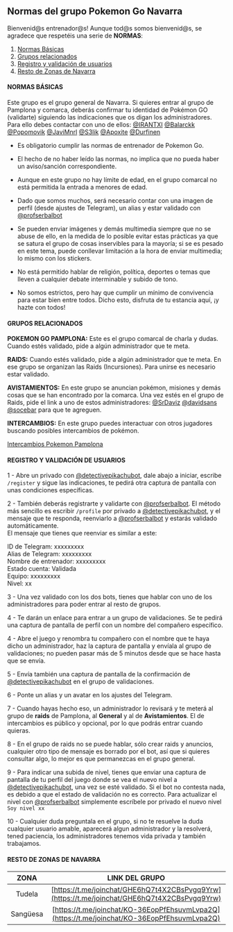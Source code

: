 ## Normas del grupo Pokemon Go Navarra

Bienvenid@s entrenador@s!
Aunque tod@s somos bienvenid@s, se agradece que respetéis una serie de **NORMAS**:
<ol>
  <li><a href="#normas-basicas">Normas Básicas</a></li>
  <li><a href="#grupos-relacionados">Grupos relacionados</a></li>
  <li><a href="#registro">Registro y validación de usuarios</a></li>
  <li><a href="#resto-navarra">Resto de Zonas de Navarra</a></li>
</ol>

<h4 id="normas-basicas">NORMAS BÁSICAS</h4>
  
Este grupo es el grupo general de Navarra. Si quieres entrar al grupo de Pamplona y comarca, deberás confirmar tu identidad de Pokémon GO (validarte) siguiendo las indicaciones que os digan los administradores. Para ello debes contactar con uno de ellos: [@IRANTXI](https://t.me/IRANTXI) [@Balarckk](https://t.me/Balarckk) [@Popomovik](https://t.me/Popomovil) [@JaviMnrl](https://t.me/JaviMnrl) [@S3lik](https://t.me/S3lik) [@Apoxite](https://t.me/Apoxite) [@Durfinen](https://t.me/Durfinen)

- Es obligatorio cumplir las normas de entrenador de Pokemon Go.

- El hecho de no haber leído las normas, no implica que no pueda haber un aviso/sanción correspondiente.

- Aunque en este grupo no hay límite de edad, en el grupo comarcal no está permitida la entrada a menores de edad.

- Dado que somos muchos, será necesario contar con una imagen de perfil (desde ajustes de Telegram), un alias y estar validado con [@profserbalbot](https://t.me/profserbalbot)

- Se pueden enviar imágenes y demás multimedia siempre que no se abuse de ello, en la medida de lo posible evitar estas prácticas ya que se satura el grupo de cosas inservibles para la mayoría; si se es pesado en este tema, puede conllevar limitación a la hora de enviar multimedia; lo mismo con los stickers.

- No está permitido hablar de religión, política, deportes o temas que lleven a cualquier debate interminable y subido de tono.

- No somos estrictos, pero hay que cumplir un mínimo de convivencia para estar bien entre todos. Dicho esto, disfruta de tu estancia aquí, ¡y hazte con todos!

<h4 id="grupos-relacionados">GRUPOS RELACIONADOS</h4>

**POKEMON GO PAMPLONA:** Este es el grupo comarcal de charla y dudas. Cuando estés validado, pide a algún administrador que te meta.

**RAIDS:** Cuando estés validado, pide a algún administrador que te meta. En ese grupo se organizan las Raids (Incursiones). Para unirse es necesario estar validado.

**AVISTAMIENTOS:** En este grupo se anuncian pokémon, misiones y demás cosas que se han encontrado por la comarca. Una vez estés en el grupo de Raids, pide el link a uno de estos administradores: [@SrDaviz](https://t.me/SrDaviz) [@davidsans](https://t.me/davidsans) [@socebar](https://t.me/socebar) para que te agreguen.

**INTERCAMBIOS:** En este grupo puedes interactuar con otros jugadores buscando posibles intercambios de pokémon.

[Intercambios Pokemon Pamplona](https://t.me/joinchat/GK1YZBCXQUjwf0IqELLVZg)

<h4 id="registro">REGISTRO Y VALIDACIÓN DE USUARIOS</h4>

1 - Abre un privado con [@detectivepikachubot](https://t.me/detectivepikachubot), dale abajo a iniciar, escribe `/register` y sigue las indicaciones, te pedirá otra captura de pantalla con unas condiciones específicas.

2 - También deberás registrarte y validarte con [@profserbalbot](https://t.me/profserbalbot). El método más sencillo es escribir `/profile` por privado a [@detectivepikachubot](https://t.me/detectivepikachubot), y el mensaje que te responda, reenviarlo a [@profserbalbot](https://t.me/profserbalbot) y estarás validado automáticamente.  
El mensaje que tienes que reenviar es similar a este:

ID de Telegram: xxxxxxxxx  
Alias de Telegram: xxxxxxxxx  
Nombre de entrenador: xxxxxxxxx  
Estado cuenta: Validada  
Equipo: xxxxxxxxx  
Nivel: xx

3 - Una vez validado con los dos bots, tienes que hablar con uno de los administradores para poder entrar al resto de grupos.

4 - Te darán un enlace para entrar a un grupo de validaciones. Se te pedirá una captura de pantalla de perfil con un nombre del compañero específico.

4 - Abre el juego y renombra tu compañero con el nombre que te haya dicho un administrador, haz la captura de pantalla y envíala al grupo de validaciones; no pueden pasar más de 5 minutos desde que se hace hasta que se envía.

5 - Envía también una captura de pantalla de la confirmación de [@detectivepikachubot](https://t.me/detectivepikachubot) en el grupo de validaciones.

6 - Ponte un alias y un avatar en los ajustes del Telegram.

7 - Cuando hayas hecho eso, un administrador lo revisará y te meterá al grupo de **raids** de Pamplona, al **General** y al de **Avistamientos**. El de intercambios es público y opcional, por lo que podrás entrar cuando quieras.

8 - En el grupo de raids no se puede hablar, sólo crear raids y anuncios, cualquier otro tipo de mensaje es borrado por el bot, así que si quieres consultar algo, lo mejor es que permanezcas en el grupo general.

9 - Para indicar una subida de nivel, tienes que enviar una captura de pantalla de tu perfil del juego donde se vea el nuevo nivel a [@detectivepikachubot](https://t.me/detectivepikachubot), una vez se esté validado. Si el bot no contesta nada, es debido a que el estado de validación no es correcto. Para actualizar el nivel con [@profserbalbot](https://t.me/profserbalbot) simplemente escríbele por privado el nuevo nivel `Soy nivel xx`

10 - Cualquier duda preguntala en el grupo, si no te resuelve la duda cualquier usuario amable, aparecerá algun administrador y la resolverá, tened paciencia, los administradores tenemos vida privada y también trabajamos.

<h4 id="resto-navarra">RESTO DE ZONAS DE NAVARRA</h4>

| **ZONA**  | **LINK DEL GRUPO** |
| :-------------: | :-------------: |
| Tudela  | [https://t.me/joinchat/GHE6hQ7t4X2CBsPvgq9Yrw](https://t.me/joinchat/GHE6hQ7t4X2CBsPvgq9Yrw)  |
| Sangüesa  | [https://t.me/joinchat/KO-36EopPfEhsuvmLvpa2Q](https://t.me/joinchat/KO-36EopPfEhsuvmLvpa2Q)  |


